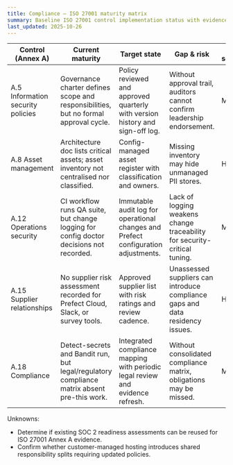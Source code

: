 ```yaml
---
title: Compliance — ISO 27001 maturity matrix
summary: Baseline ISO 27001 control implementation status with evidence links, owners, and remediation hooks.
last_updated: 2025-10-26
---
```


| Control (Annex A)                 | Current maturity                                                                            | Target state                                                                       | Gap & risk                                                                    | Risk severity | Evidence                                                                                                                                                                                    | Control owner          | Remediation                                                                                     |
| --------------------------------- | ------------------------------------------------------------------------------------------- | ---------------------------------------------------------------------------------- | ----------------------------------------------------------------------------- | ------------- | ------------------------------------------------------------------------------------------------------------------------------------------------------------------------------------------- | ---------------------- | ----------------------------------------------------------------------------------------------- |
| A.5 Information security policies | Governance charter defines scope and responsibilities, but no formal approval cycle.        | Policy reviewed and approved quarterly with version history and sign-off log.      | Without approval trail, auditors cannot confirm leadership endorsement.       | Medium        | [`docs/governance/project-charter.md`](../../governance/project-charter.md).                                                                                                                | Leadership             | [Backlog: ISO27001-001](../remediation-backlog.md#iso27001-001-establish-policy-approval-cycle) |
| A.8 Asset management              | Architecture doc lists critical assets; asset inventory not centralised nor classified.     | Config-managed asset register with classification and owners.                      | Missing inventory may hide unmanaged PII stores.                              | High          | [`docs/explanations/architecture.md`](../../explanations/architecture.md); asset register to live under `data/inventory/asset-register.yaml`.                                               | Security & Platform    | [Backlog: ISO27001-002](../remediation-backlog.md#iso27001-002-build-asset-register)            |
| A.12 Operations security          | CI workflow runs QA suite, but change logging for config doctor decisions not recorded.     | Immutable audit log for operational changes and Prefect configuration adjustments. | Lack of logging weakens change traceability for security-critical tuning.     | Medium        | [`.github/workflows/process-data.yml`](../../../.github/workflows/process-data.yml); [`apps/data-platform/hotpass/config_doctor.py`](../../../apps/data-platform/hotpass/config_doctor.py). | Engineering            | [Backlog: ISO27001-003](../remediation-backlog.md#iso27001-003-extend-ops-logging)              |
| A.15 Supplier relationships       | No supplier risk assessment recorded for Prefect Cloud, Slack, or survey tools.             | Approved supplier list with risk ratings and review cadence.                       | Unassessed suppliers can introduce compliance gaps and data residency issues. | High          | [`docs/metrics/metrics-plan.md`](../../metrics/metrics-plan.md) assumptions; supplier register to be documented at `docs/governance/supplier-register.md`.                                  | Procurement & Security | [Backlog: ISO27001-004](../remediation-backlog.md#iso27001-004-define-supplier-risk-register)   |
| A.18 Compliance                   | Detect-secrets and Bandit run, but legal/regulatory compliance matrix absent pre-this work. | Integrated compliance mapping with periodic legal review and evidence refresh.     | Without consolidated compliance matrix, obligations may be missed.            | Medium        | This document set; QA command history in `Next_Steps.md`.                                                                                                                                   | Compliance             | [Backlog: ISO27001-005](../remediation-backlog.md#iso27001-005-schedule-legal-reviews)          |

Unknowns:

- Determine if existing SOC 2 readiness assessments can be reused for ISO 27001 Annex A evidence.
- Confirm whether customer-managed hosting introduces shared responsibility splits requiring updated policies.

